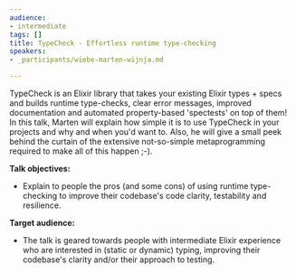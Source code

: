 ```yaml
---
audience:
- intermediate
tags: []
title: TypeCheck - Effortless runtime type-checking
speakers:
- _participants/wiebe-marten-wijnja.md

---
```

TypeCheck is an Elixir library that takes your existing Elixir types + specs and builds runtime type-checks, clear error messages, improved documentation and automated property-based 'spectests' on top of them! In this talk, Marten will explain how simple it is to use TypeCheck in your projects and why and when you'd want to. Also, he will give a small peek behind the curtain of the extensive not-so-simple metaprogramming required to make all of this happen ;-).

  
**Talk objectives:**

* Explain to people the pros (and some cons) of using runtime type-checking to improve their codebase's code clarity, testability and resilience.

**Target audience:**

* The talk is geared towards people with intermediate Elixir experience who are interested in (static or dynamic) typing, improving their codebase's clarity and/or their approach to testing.